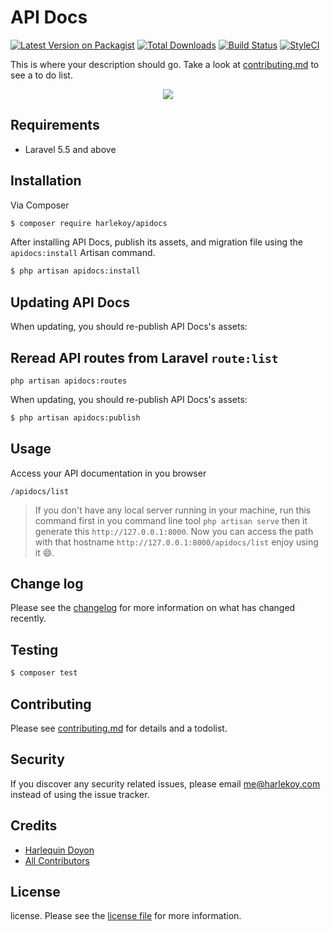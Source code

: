 # API Docs

[![Latest Version on Packagist][ico-version]][link-packagist]
[![Total Downloads][ico-downloads]][link-downloads]
[![Build Status][ico-travis]][link-travis]
[![StyleCI][ico-styleci]][link-styleci]

This is where your description should go. Take a look at [contributing.md](contributing.md) to see a to do list.

<p align="center">
<img src="https://user-images.githubusercontent.com/10015302/49337278-10868980-f64c-11e8-9bfe-29dc1c582911.png">
</p>

## Requirements

- Laravel 5.5 and above

## Installation

Via Composer

``` bash
$ composer require harlekoy/apidocs
```

After installing API Docs, publish its assets, and migration file using the `apidocs:install` Artisan command.

``` bash
$ php artisan apidocs:install
```

## Updating API Docs

When updating, you should re-publish API Docs's assets:

## Reread API routes from Laravel `route:list`

```
php artisan apidocs:routes
```

When updating, you should re-publish API Docs's assets:

``` bash
$ php artisan apidocs:publish
```

## Usage

Access your API documentation in you browser
```
/apidocs/list
```
> If you don't have any local server running in your machine, run this command first in you command line tool `php artisan serve` then it generate this `http://127.0.0.1:8000`. Now you can access the path with that hostname `http://127.0.0.1:8000/apidocs/list` enjoy using it 😄.

## Change log

Please see the [changelog](changelog.md) for more information on what has changed recently.

## Testing

``` bash
$ composer test
```

## Contributing

Please see [contributing.md](contributing.md) for details and a todolist.

## Security

If you discover any security related issues, please email me@harlekoy.com instead of using the issue tracker.

## Credits

- [Harlequin Doyon][link-author]
- [All Contributors][link-contributors]

## License

license. Please see the [license file](license.md) for more information.

[ico-version]: https://img.shields.io/packagist/v/harlekoy/apidocs.svg?style=flat-square
[ico-downloads]: https://img.shields.io/packagist/dt/harlekoy/apidocs.svg?style=flat-square
[ico-travis]: https://img.shields.io/travis/harlekoy/apidocs/master.svg?style=flat-square
[ico-styleci]: https://styleci.io/repos/12345678/shield

[link-packagist]: https://packagist.org/packages/harlekoy/apidocs
[link-downloads]: https://packagist.org/packages/harlekoy/apidocs
[link-travis]: https://travis-ci.org/harlekoy/apidocs
[link-styleci]: https://styleci.io/repos/12345678
[link-author]: https://github.com/harlekoy
[link-contributors]: ../../contributors]